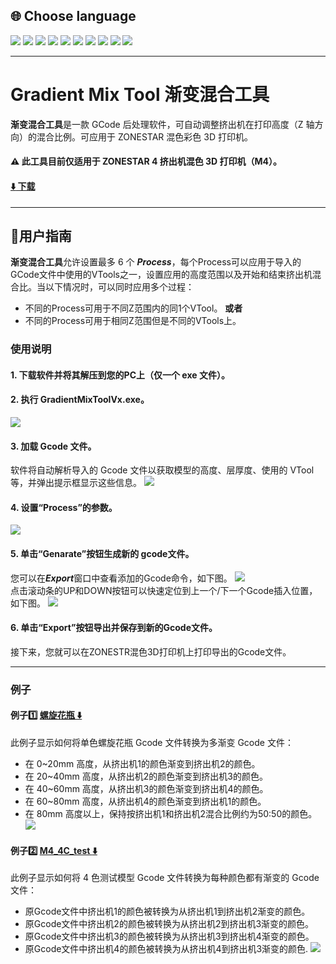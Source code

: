 
## <a id="choose-language">:globe_with_meridians: Choose language </a>
[![](../../lanpic/EN.png)](./readme.md)
[![](../../lanpic/ES.png)](./readme-es.md)
[![](../../lanpic/PT.png)](./readme-pt.md)
[![](../../lanpic/FR.png)](./readme-fr.md)
[![](../../lanpic/DE.png)](./readme-de.md)
[![](../../lanpic/IT.png)](./readme-it.md)
[![](../../lanpic/RU.png)](./readme-ru.md)
[![](../../lanpic/JP.png)](./readme-jp.md)
[![](../../lanpic/KR.png)](./readme-kr.md)
[![](../../lanpic/SA.png)](./readme-ar.md)

----
#  Gradient Mix Tool 渐变混合工具
**渐变混合工具**是一款 GCode 后处理软件，可自动调整挤出机在打印高度（Z 轴方向）的混合比例。可应用于 ZONESTAR 混色彩色 3D 打印机。
#### :warning: 此工具目前仅适用于 ZONESTAR 4 挤出机混色 3D 打印机（M4）。
#### [:arrow_down: 下载](https://github.com/ZONESTAR3D/Slicing-Guide/releases/tag/gmt-v1.2) 

----
## :book:用户指南
**渐变混合工具**允许设置最多 6 个 ***Process***，每个Process可以应用于导入的GCode文件中使用的VTools之一，设置应用的高度范围以及开始和结束挤出机混合比。当以下情况时，可以同时应用多个过程：
- 不同的Process可用于不同Z范围内的同1个VTool。
**或者**
- 不同的Process可用于相同Z范围但是不同的VTools上。
### 使用说明
#### 1. 下载软件并将其解压到您的PC上（仅一个 exe 文件）。
#### 2. 执行 GradientMixToolVx.exe。
![](1.jpg)
#### 3. 加载 Gcode 文件。
软件将自动解析导入的 Gcode 文件以获取模型的高度、层厚度、使用的 VTool 等，并弹出提示框显示这些信息。
![](2.jpg)
#### 4. 设置“Process”的参数。
![](3.jpg)
#### 5. 单击“Genarate”按钮生成新的 gcode文件。
您可以在***Export***窗口中查看添加的Gcode命令，如下图。
![](4.jpg)      
点击滚动条的UP和DOWN按钮可以快速定位到上一个/下一个Gcode插入位置，如下图。
![](5.jpg)
#### 6. 单击“Export”按钮导出并保存到新的Gcode文件。
接下来，您就可以在ZONESTR混色3D打印机上打印导出的Gcode文件。

----
### 例子
#### 例子:one: [螺旋花瓶 :arrow_down:](./SpiralVase.zip)
此例子显示如何将单色螺旋花瓶 Gcode 文件转换为多渐变 Gcode 文件：
- 在 0~20mm 高度，从挤出机1的颜色渐变到挤出机2的颜色。
- 在 20~40mm 高度，从挤出机2的颜色渐变到挤出机3的颜色。
- 在 40~60mm 高度，从挤出机3的颜色渐变到挤出机4的颜色。
- 在 60~80mm 高度，从挤出机4的颜色渐变到挤出机1的颜色。
- 在 80mm 高度以上，保持按挤出机1和挤出机2混合比例约为50:50的颜色。
![](./SpiralVase.jpg)

#### 例子:two: [M4_4C_test :arrow_down:](./M4_4C_test.zip)
此例子显示如何将 4 色测试模型 Gcode 文件转换为每种颜色都有渐变的 Gcode 文件：
- 原Gcode文件中挤出机1的颜色被转换为从挤出机1到挤出机2渐变的颜色。
- 原Gcode文件中挤出机2的颜色被转换为从挤出机2到挤出机3渐变的颜色。
- 原Gcode文件中挤出机3的颜色被转换为从挤出机3到挤出机4渐变的颜色。
- 原Gcode文件中挤出机4的颜色被转换为从挤出机4到挤出机3渐变的颜色.
![](./M4-4C-Test.jpg)